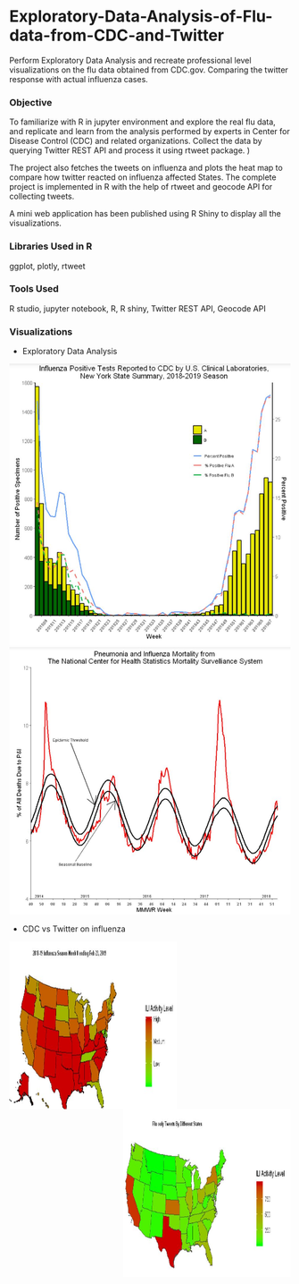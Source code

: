 # Exploratory-Data-Analysis-of-Flu-data-from-CDC-and-Twitter
Perform Exploratory Data Analysis and recreate professional level visualizations on the flu data obtained from CDC.gov. Comparing the twitter response with actual influenza cases.

### Objective
<p> To familiarize with R in jupyter environment and explore the real flu data, and replicate and learn from the analysis performed by experts in Center for Disease Control (CDC) and related organizations. Collect the data by querying Twitter REST API and process it using rtweet package. )

The project also fetches the tweets on influenza and plots the heat map to compare how twitter reacted on influenza affected States. The complete project is implemented in R with the help of rtweet and geocode API for collecting tweets.

A mini web application has been published using R Shiny to display all the visualizations. 

### Libraries Used in R
ggplot, plotly, rtweet

### Tools Used
 R studio, jupyter notebook, R, R shiny, Twitter REST API, Geocode API
 
 ### Visualizations
 * Exploratory Data Analysis
 
 ![](https://github.com/ravi-teja-sunkara/Exploratory-Data-Analysis-of-Flu-data-from-CDC-and-Twitter/blob/master/Images/EDA.JPG)
 ![](https://github.com/ravi-teja-sunkara/Exploratory-Data-Analysis-of-Flu-data-from-CDC-and-Twitter/blob/master/Images/EDA%202.JPG)
 
 * CDC vs Twitter on influenza
 
<img align="left"  width="300" height="300" src="https://github.com/ravi-teja-sunkara/Exploratory-Data-Analysis-of-Flu-data-from-CDC-and-Twitter/blob/master/Images/CDC%20Heat%20Map.JPG"><img align="right"  width="300" height="300" src="https://github.com/ravi-teja-sunkara/Exploratory-Data-Analysis-of-Flu-data-from-CDC-and-Twitter/blob/master/Images/Tweets%20Heatmap.JPG">

